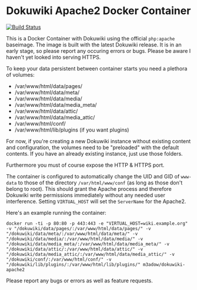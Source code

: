 # Dokuwiki Apache2 Docker Container

[![Build Status](https://travis-ci.org/m3adow/docker-dokuwiki-httpd.svg)](https://travis-ci.org/m3adow/docker-dokuwiki-httpd)

This is a Docker Container with Dokuwiki using the official `php:apache` baseimage. The image is built with the latest Dokuwiki release. It is in an early stage, so please report any occuring errors or bugs. Please be aware I haven't yet looked into serving HTTPS.


To keep your data persistent between container starts you need a plethora of volumes:
* /var/www/html/data/pages/
* /var/www/html/data/meta/
* /var/www/html/data/media/
* /var/www/html/data/media_meta/
* /var/www/html/data/attic/
* /var/www/html/data/media_attic/
* /var/www/html/conf/
* /var/www/html/lib/plugins (if you want plugins)

For now, if you're creating a new Dokuwiki instance without existing content and configuration, the volumes need to be "preloaded" with the default contents. If you have an already existing instance, just use those folders.

Furthermore you must of course expose the HTTP & HTTPS port.

The container is configured to automatically change the UID and GID of `www-data` to those of the directory `/var/html/www/conf` (as long as those don't belong to root). This should grant the Apache process and therefore Dokuwiki write permissions immediately without any needed user interference.
Setting `VIRTUAL_HOST` will set the `ServerName` for the Apache2.

Here's an example running the container:

    docker run -ti -p 80:80 -p 443:443 -e "VIRTUAL_HOST=wiki.example.org" -v "/dokuwiki/data/pages/:/var/www/html/data/pages/" -v "/dokuwiki/data/meta/:/var/www/html/data/meta/" -v "/dokuwiki/data/media/:/var/www/html/data/media/" -v "/dokuwiki/data/media_meta/:/var/www/html/data/media_meta/" -v "/dokuwiki/data/attic/:/var/www/html/data/attic/" -v "/dokuwiki/data/media_attic/:/var/www/html/data/media_attic/" -v "/dokuwiki/conf/:/var/www/html/conf/" -v "/dokuwiki/lib/plugins/:/var/www/html/lib/plugins/" m3adow/dokuwiki-apache2


Please report any bugs or errors as well as feature requests.
